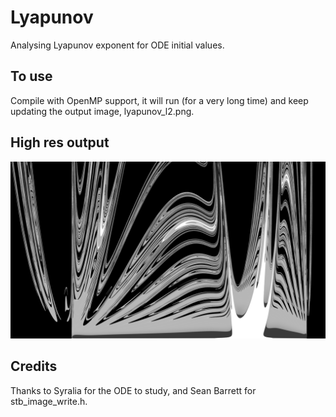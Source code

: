 # Lyapunov
Analysing Lyapunov exponent for ODE initial values.

## To use

Compile with OpenMP support, it will run (for a very long time) and keep updating the output image, lyapunov_l2.png.

## High res output

![2560x1440](lyapunov_l2.png)


## Credits

Thanks to Syralia for the ODE to study, and Sean Barrett for stb_image_write.h.
